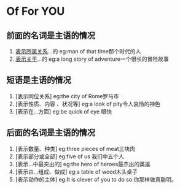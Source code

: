 # Of For YOU

## 前面的名词是主语的情况

1. [表示所属关系](属于)...的 eg:man of that time那个时代的人
2. [表示关于](关于)...的 eg:a long story of adventure一个很长的冒险故事

## 短语是主语的情况

1. [表示同位关系] eg:the city of Rome罗马市
2. [表示性质、内容 、状况等] eg:a look of pity令人哀怜的神色
3. [表示在...方面] eg:be quick of eye 眼快

## 后面的名词是主语的情况

1. [表示数量、种类] eg:three pieces of meat三块肉
2. [表示部分或全部] eg:five of us 我们中五个人
3. [表示...中最突出的] eg:the hero of heroes最杰出的英雄
4. [表示由...组成、做成] eg:a table of wood木头桌子
5. [表示动作的主体] eg:It is clever of you to do so.你那样做真聪明。
